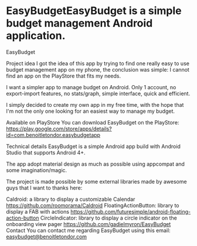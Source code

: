 # EasyBudgetEasyBudget is a simple budget management Android application.

EasyBudget

Project idea
I got the idea of this app by trying to find one really easy to use budget management app on my phone, the conclusion was simple: I cannot find an app on the PlayStore that fits my needs.

I want a simpler app to manage budget on Android. Only 1 account, no export-import features, no stats/graph, simple interface, quick and efficient.

I simply decided to create my own app in my free time, with the hope that I'm not the only one looking for an easiest way to manage my budget.

Available on PlayStore
You can download EasyBudget on the PlayStore: https://play.google.com/store/apps/details?id=com.benoitletondor.easybudgetapp

Technical details
EasyBudget is a simple Android app build with Android Studio that supports Android 4+.

The app adopt material design as much as possible using appcompat and some imagination/magic.

The project is made possible by some external libraries made by awesome guys that I want to thanks here:

Caldroid: a library to display a customizable Calendar https://github.com/roomorama/Caldroid
FloatingActionButton: library to display a FAB with actions https://github.com/futuresimple/android-floating-action-button
CircleIndicator: library to display a circle indicator on the onboarding view pager https://github.com/gadielmyron/EasyBudget
Contact
You can contact me regarding EasyBudget using this email: easybudget@benoitletondor.com
